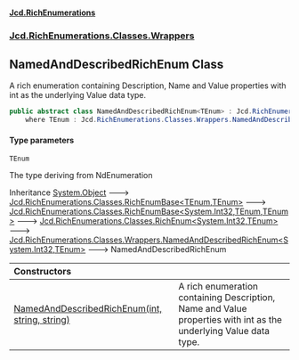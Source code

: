 #### [Jcd.RichEnumerations](index.md 'index')

### [Jcd.RichEnumerations.Classes.Wrappers](Jcd.RichEnumerations.Classes.Wrappers.md 'Jcd.RichEnumerations.Classes.Wrappers')

## NamedAndDescribedRichEnum<TEnum> Class

A rich enumeration containing Description, Name and Value properties with int as the underlying Value data type.

```csharp
public abstract class NamedAndDescribedRichEnum<TEnum> : Jcd.RichEnumerations.Classes.Wrappers.NamedAndDescribedRichEnum<int, TEnum>
    where TEnum : Jcd.RichEnumerations.Classes.Wrappers.NamedAndDescribedRichEnum<TEnum>
```

#### Type parameters

<a name='Jcd.RichEnumerations.Classes.Wrappers.NamedAndDescribedRichEnum_TEnum_.TEnum'></a>

`TEnum`

The type deriving from NdEnumeration

Inheritance [System.Object](https://docs.microsoft.com/en-us/dotnet/api/System.Object 'System.Object') &#129106; [Jcd.RichEnumerations.Classes.RichEnumBase&lt;](Jcd.RichEnumerations.Classes.RichEnumBase_TEnumeration,TEnumeratedItem_.md 'Jcd.RichEnumerations.Classes.RichEnumBase<TEnumeration,TEnumeratedItem>')[TEnum](Jcd.RichEnumerations.Classes.Wrappers.NamedAndDescribedRichEnum_TEnum_.md#Jcd.RichEnumerations.Classes.Wrappers.NamedAndDescribedRichEnum_TEnum_.TEnum 'Jcd.RichEnumerations.Classes.Wrappers.NamedAndDescribedRichEnum<TEnum>.TEnum')[,](Jcd.RichEnumerations.Classes.RichEnumBase_TEnumeration,TEnumeratedItem_.md 'Jcd.RichEnumerations.Classes.RichEnumBase<TEnumeration,TEnumeratedItem>')[TEnum](Jcd.RichEnumerations.Classes.Wrappers.NamedAndDescribedRichEnum_TEnum_.md#Jcd.RichEnumerations.Classes.Wrappers.NamedAndDescribedRichEnum_TEnum_.TEnum 'Jcd.RichEnumerations.Classes.Wrappers.NamedAndDescribedRichEnum<TEnum>.TEnum')[&gt;](Jcd.RichEnumerations.Classes.RichEnumBase_TEnumeration,TEnumeratedItem_.md 'Jcd.RichEnumerations.Classes.RichEnumBase<TEnumeration,TEnumeratedItem>') &#129106; [Jcd.RichEnumerations.Classes.RichEnumBase&lt;](Jcd.RichEnumerations.Classes.RichEnumBase_TValue,TEnumeration,TEnumeratedItem_.md 'Jcd.RichEnumerations.Classes.RichEnumBase<TValue,TEnumeration,TEnumeratedItem>')[System.Int32](https://docs.microsoft.com/en-us/dotnet/api/System.Int32 'System.Int32')[,](Jcd.RichEnumerations.Classes.RichEnumBase_TValue,TEnumeration,TEnumeratedItem_.md 'Jcd.RichEnumerations.Classes.RichEnumBase<TValue,TEnumeration,TEnumeratedItem>')[TEnum](Jcd.RichEnumerations.Classes.Wrappers.NamedAndDescribedRichEnum_TEnum_.md#Jcd.RichEnumerations.Classes.Wrappers.NamedAndDescribedRichEnum_TEnum_.TEnum 'Jcd.RichEnumerations.Classes.Wrappers.NamedAndDescribedRichEnum<TEnum>.TEnum')[,](Jcd.RichEnumerations.Classes.RichEnumBase_TValue,TEnumeration,TEnumeratedItem_.md 'Jcd.RichEnumerations.Classes.RichEnumBase<TValue,TEnumeration,TEnumeratedItem>')[TEnum](Jcd.RichEnumerations.Classes.Wrappers.NamedAndDescribedRichEnum_TEnum_.md#Jcd.RichEnumerations.Classes.Wrappers.NamedAndDescribedRichEnum_TEnum_.TEnum 'Jcd.RichEnumerations.Classes.Wrappers.NamedAndDescribedRichEnum<TEnum>.TEnum')[&gt;](Jcd.RichEnumerations.Classes.RichEnumBase_TValue,TEnumeration,TEnumeratedItem_.md 'Jcd.RichEnumerations.Classes.RichEnumBase<TValue,TEnumeration,TEnumeratedItem>') &#129106; [Jcd.RichEnumerations.Classes.RichEnum&lt;](Jcd.RichEnumerations.Classes.RichEnum_TValue,TEnum_.md 'Jcd.RichEnumerations.Classes.RichEnum<TValue,TEnum>')[System.Int32](https://docs.microsoft.com/en-us/dotnet/api/System.Int32 'System.Int32')[,](Jcd.RichEnumerations.Classes.RichEnum_TValue,TEnum_.md 'Jcd.RichEnumerations.Classes.RichEnum<TValue,TEnum>')[TEnum](Jcd.RichEnumerations.Classes.Wrappers.NamedAndDescribedRichEnum_TEnum_.md#Jcd.RichEnumerations.Classes.Wrappers.NamedAndDescribedRichEnum_TEnum_.TEnum 'Jcd.RichEnumerations.Classes.Wrappers.NamedAndDescribedRichEnum<TEnum>.TEnum')[&gt;](Jcd.RichEnumerations.Classes.RichEnum_TValue,TEnum_.md 'Jcd.RichEnumerations.Classes.RichEnum<TValue,TEnum>') &#129106; [Jcd.RichEnumerations.Classes.Wrappers.NamedAndDescribedRichEnum&lt;](Jcd.RichEnumerations.Classes.Wrappers.NamedAndDescribedRichEnum_TValue,TEnum_.md 'Jcd.RichEnumerations.Classes.Wrappers.NamedAndDescribedRichEnum<TValue,TEnum>')[System.Int32](https://docs.microsoft.com/en-us/dotnet/api/System.Int32 'System.Int32')[,](Jcd.RichEnumerations.Classes.Wrappers.NamedAndDescribedRichEnum_TValue,TEnum_.md 'Jcd.RichEnumerations.Classes.Wrappers.NamedAndDescribedRichEnum<TValue,TEnum>')[TEnum](Jcd.RichEnumerations.Classes.Wrappers.NamedAndDescribedRichEnum_TEnum_.md#Jcd.RichEnumerations.Classes.Wrappers.NamedAndDescribedRichEnum_TEnum_.TEnum 'Jcd.RichEnumerations.Classes.Wrappers.NamedAndDescribedRichEnum<TEnum>.TEnum')[&gt;](Jcd.RichEnumerations.Classes.Wrappers.NamedAndDescribedRichEnum_TValue,TEnum_.md 'Jcd.RichEnumerations.Classes.Wrappers.NamedAndDescribedRichEnum<TValue,TEnum>') &#129106; NamedAndDescribedRichEnum<TEnum>

| Constructors                                                                                                                                                                                                                                                                                     |                                                                                                                  |
|:-------------------------------------------------------------------------------------------------------------------------------------------------------------------------------------------------------------------------------------------------------------------------------------------------|:-----------------------------------------------------------------------------------------------------------------|
| [NamedAndDescribedRichEnum(int, string, string)](Jcd.RichEnumerations.Classes.Wrappers.NamedAndDescribedRichEnum_TEnum_.NamedAndDescribedRichEnum(int,string,string).md 'Jcd.RichEnumerations.Classes.Wrappers.NamedAndDescribedRichEnum<TEnum>.NamedAndDescribedRichEnum(int, string, string)') | A rich enumeration containing Description, Name and Value properties with int as the underlying Value data type. |

